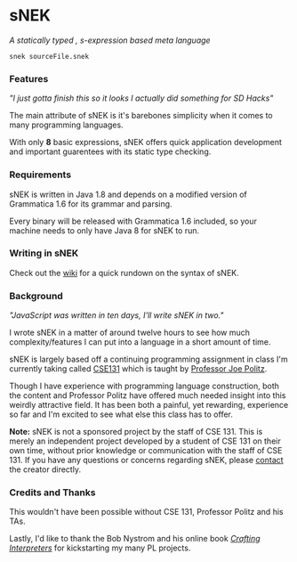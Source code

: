 # sNEK 
_A statically typed , s-expression based meta language_

`snek sourceFile.snek`


### Features
_"I just gotta finish this so it looks I actually did something for SD Hacks"_

The main attribute of sNEK is it's barebones simplicity when it comes to many programming languages. 

With only **8** basic expressions, sNEK offers quick application development and important guarentees with its static type checking.

### Requirements
sNEK is written in Java 1.8 and depends on a modified version of Grammatica 1.6 for its grammar and parsing. 

Every binary will be released with Grammatica 1.6 included, so your machine needs to only have Java 8 for sNEK to run.

### Writing in sNEK
Check out the [wiki](https://github.com/TypeMonkey/sNEK/wiki/Syntax-of-sNEK) for a quick rundown on the syntax of sNEK.

### Background
_"JavaScript was written in ten days, I'll write sNEK in two."_

I wrote sNEK in a matter of around twelve hours to see how much complexity/features I can put into a language in a short amount of time.

sNEK is largely based off a continuing programming assignment in class I'm currently taking called [CSE131](https://ucsd-cse131-f19.github.io/) which is taught by [Professor Joe Politz](https://jpolitz.github.io/).

Though I have experience with programming language construction, both the content and Professor Politz have offered much needed insight into this weirdly attractive field. It has been both a painful, yet rewarding, experience so far and I'm excited to see what else this class has to offer.

**Note:** sNEK is not a sponsored project by the staff of CSE 131. This is merely an independent project developed by a student of CSE 131 on their own time, without prior knowledge or communication with the staff of CSE 131. If you have any questions or concerns regarding sNEK, please [contact](jguaro@ucsd.edu) the creator directly.

### Credits and Thanks
This wouldn't have been possible without CSE 131,  Professor Politz and his TAs. 

Lastly, I'd like to thank the Bob Nystrom and his online book [_Crafting Interpreters_](https://craftinginterpreters.com/) for kickstarting my many PL projects.
